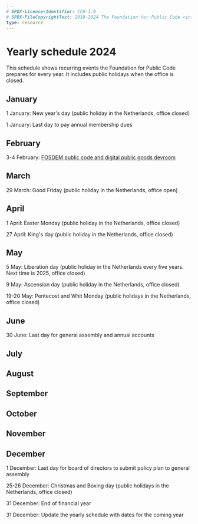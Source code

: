 ```yaml
---
# SPDX-License-Identifier: CC0-1.0
# SPDX-FileCopyrightText: 2019-2024 The Foundation for Public Code <info@publiccode.net>
type: resource
---
```


# Yearly schedule 2024

This schedule shows recurring events the Foundation for Public Code prepares for every year. It includes public holidays when the office is closed.

## January

1 January: New year's day (public holiday in the Netherlands, office closed)

1 January: Last day to pay annual membership dues

## February

3-4 February: [FOSDEM public code and digital public goods devroom](https://fosdem.org/2024/schedule/track/public-code-and-digital-public-goods/)

## March

29 March: Good Friday (public holiday in the Netherlands, office open)

## April

1 April: Easter Monday (public holiday in the Netherlands, office closed)

27 April: King's day (public holiday in the Netherlands, office closed)

## May

5 May: Liberation day (public holiday in the Netherlands every five years. Next time is 2025, office closed)

9 May: Ascension day (public holiday in the Netherlands, office closed)

19-20 May: Pentecost and Whit Monday (public holidays in the Netherlands, office closed)

## June

30 June: Last day for general assembly and annual accounts

## July

## August

## September

## October

## November

## December

1 December: Last day for board of directors to submit policy plan to general assembly

25-26 December: Christmas and Boxing day (public holidays in the Netherlands, office closed)

31 December: End of financial year

31 December: Update the yearly schedule with dates for the coming year
